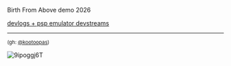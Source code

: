 Birth From Above demo 2026

[devlogs + psp emulator devstreams](https://x.com/nuclearmode_)

---


<sub>(gh: [@kootoopas](https://github.com/kootoopas))</sub>

![9ipoggj6T](https://user-images.githubusercontent.com/601001/174320109-5a1e8962-ae74-4f61-b95e-774881fd0125.gif)

<script async src="https://www.googletagmanager.com/gtag/js?id=G-TDT2HL9P6D"></script>
<script>
  window.dataLayer = window.dataLayer || [];
  function gtag(){dataLayer.push(arguments);}
  gtag('js', new Date());

  gtag('config', 'G-TDT2HL9P6D');
</script>
